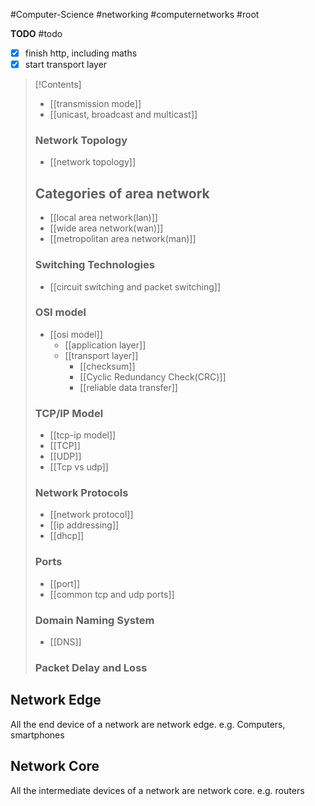 #Computer-Science #networking #computernetworks #root 

**TODO** #todo 
- [x] finish http, including maths
- [x] start transport layer

>[!Contents]
>- [[transmission mode]]
>- [[unicast, broadcast and multicast]]
>### Network Topology
>- [[network topology]]
> ## Categories of area network
>- [[local area network(lan)]]
>- [[wide area network(wan)]]
>- [[metropolitan area network(man)]]
>### Switching Technologies
>- [[circuit switching and packet switching]]
>### OSI model
>- [[osi model]]
>	- [[application layer]]
>	- [[transport layer]]
>		- [[checksum]]
>		- [[Cyclic Redundancy Check(CRC)]]
>		- [[reliable data transfer]]
>### TCP/IP Model
>- [[tcp-ip model]] 
>- [[TCP]]
>- [[UDP]]
>- [[Tcp vs udp]]
>### Network Protocols 
>- [[network protocol]]
>- [[ip addressing]]
>- [[dhcp]]
>### Ports
>- [[port]]
>- [[common tcp and udp ports]]
>### Domain Naming System
>- [[DNS]]
>### Packet Delay and Loss


## Network Edge
All the end device of a network are network edge. e.g. Computers, smartphones
## Network Core
All the intermediate devices of a network are network core. e.g. routers
